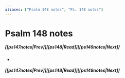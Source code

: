 ```yaml
---
aliases: ["Psalm 148 notes", "Ps. 148 notes"]
---
```

# Psalm 148 notes
##### <span class=arrow-left></span>[[ps147notes|Prev]]<span class=navigation-separator></span>[[ps148|Read]]<span class=navigation-separator></span>[[ps149notes|Next]]<span class=arrow-right></span>
- 
##### <span class=arrow-left></span>[[ps147notes|Prev]]<span class=navigation-separator></span>[[ps148|Read]]<span class=navigation-separator></span>[[ps149notes|Next]]<span class=arrow-right></span>
